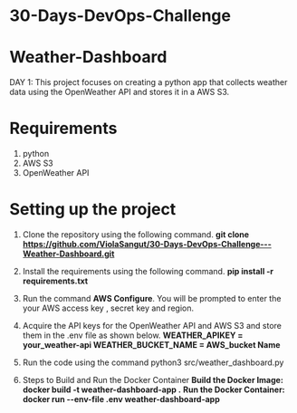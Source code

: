 # 30-Days-DevOps-Challenge
# Weather-Dashboard

DAY 1: This project focuses on creating a python app that collects weather data using the OpenWeather API and stores it in a AWS S3.

# Requirements
1. python
2. AWS S3
3. OpenWeather API

# Setting up the project
1. Clone the repository using the following command.
   **git clone https://github.com/ViolaSangut/30-Days-DevOps-Challenge---Weather-Dashboard.git**
   
2. Install the requirements using the following command.
   **pip install -r requirements.txt**
   
3. Run the command  **AWS Configure**. You will be prompted to enter the your AWS access key , secret key and region.
   
4. Acquire the API keys for the OpenWeather API and AWS S3 and store them in the .env file as shown below.
    **WEATHER_APIKEY = your_weather-api
      WEATHER_BUCKET_NAME = AWS_bucket Name**
   
5. Run the code using the command
   python3 src/weather_dashboard.py
  
6. Steps to Build and Run the Docker Container
    **Build the Docker Image: docker build -t weather-dashboard-app .**
    **Run the Docker Container: docker run --env-file .env weather-dashboard-app**

   

